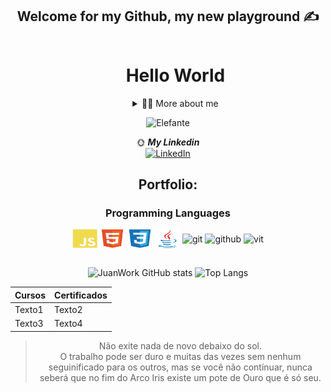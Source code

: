 <center><h2>Welcome for my Github, my new playground ✍️</h2>

<div id="user-content-toc">
  <ul align="center">
    <summary><h1 style="display: inline-block">Hello World</h1></summary>
   <details>
  <summary>👨‍💻 More about me</summary>

  - 💬 writer \
  - ⚡ writer \ 
</div>

   
![Elefante](https://github.com/user-attachments/assets/1e861d02-d8a6-4cba-99e9-164a360924f9)

 :sun_with_face: ___My Linkedin___<br/>
 [![LinkedIn](https://img.shields.io/badge/LinkedIn-0077B5?style=for-the-badge&logo=linkedin&logoColor=white)](https://www.linkedin.com/in/christian-oliveira-925532257/)
## Portfolio:

 <div style="flex-basis: 48%;">
    <h3>Programming Languages</h3>
    <img align="center" alt="Js" height="30" width="40" src="https://raw.githubusercontent.com/devicons/devicon/master/icons/javascript/javascript-plain.svg">
    <img align="center" alt="HTML" height="30" width="40" src="https://raw.githubusercontent.com/devicons/devicon/master/icons/html5/html5-original.svg">
    <img align="center" alt="CSS" height="30" width="40" src="https://raw.githubusercontent.com/devicons/devicon/master/icons/css3/css3-original.svg">
    <img align="center" alt="Java" height="30" width="40" src="https://raw.githubusercontent.com/devicons/devicon/master/icons/java/java-original.svg">
    <img align="center" alt="git" height="30" width="40" src="https://cdn.jsdelivr.net/gh/devicons/devicon/icons/git/git-original.svg">
    <img align="center" alt="github" height="30" width="40" src="https://cdn.jsdelivr.net/gh/devicons/devicon/icons/gihub/github-original.svg">
    <img align="center" alt="vit" height="30" width="40" src="https://cdn.jsdelivr.net/gh/devicons/devicon/icons/vim/vim-original.svg">
  </div><br/>
  

![JuanWork GitHub stats](https://github-readme-stats.vercel.app/api?username=JuanWork&theme=dark&show_icons=true)
![Top Langs](https://github-readme-stats.vercel.app/api/top-langs/?username=JuanWork&size_weight=0.5&count_weight=0.5&theme=dark&show_icons=true)

| Cursos| Certificados |
|-------------|-------------|
|  Texto1     |  Texto2     |
|  Texto3     |  Texto4     |

>Não exite nada de novo debaixo do sol.<br/>
>O trabalho pode ser duro e muitas das vezes sem nenhum seguinificado para os outros, mas se você não contínuar, nunca seberá que no fim do Arco Iris existe um pote de Ouro que é só seu.



